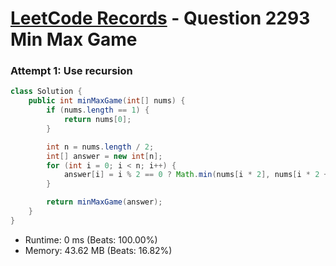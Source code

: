 # [LeetCode Records](../../README.md) - Question 2293 Min Max Game

### Attempt 1: Use recursion
```java
class Solution {
    public int minMaxGame(int[] nums) {
        if (nums.length == 1) {
            return nums[0];
        }

        int n = nums.length / 2;
        int[] answer = new int[n];
        for (int i = 0; i < n; i++) {
            answer[i] = i % 2 == 0 ? Math.min(nums[i * 2], nums[i * 2 + 1]) : Math.max(nums[i * 2], nums[i * 2 + 1]);
        }

        return minMaxGame(answer);
    }
}
```
- Runtime: 0 ms (Beats: 100.00%)
- Memory: 43.62 MB (Beats: 16.82%)

<br>
